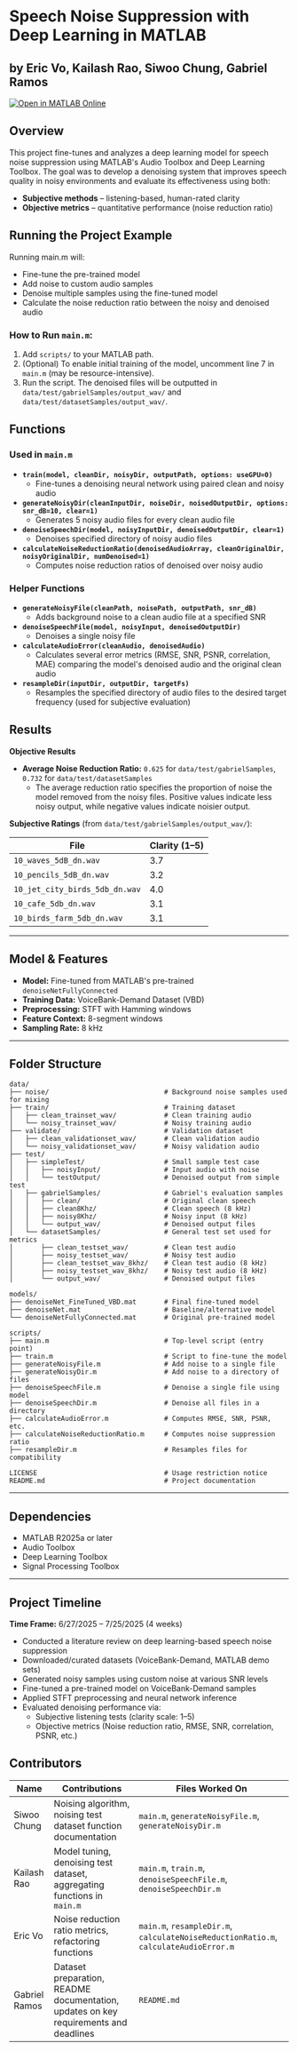 # Speech Noise Suppression with Deep Learning in MATLAB
## by Eric Vo, Kailash Rao, Siwoo Chung, Gabriel Ramos

[![Open in MATLAB Online](https://www.mathworks.com/images/responsive/global/open-in-matlab-online.svg)](https://matlab.mathworks.com/open/github/v1?repo=eric-vo/mathworks-noise-suppression&file=scripts/main.m)

## Overview

This project fine-tunes and analyzes a deep learning model for speech noise suppression using MATLAB's Audio Toolbox and Deep Learning Toolbox. The goal was to develop a denoising system that improves speech quality in noisy environments and evaluate its effectiveness using both:

- **Subjective methods** – listening-based, human-rated clarity  
- **Objective metrics** – quantitative performance (noise reduction ratio)

## Running the Project Example

Running main.m will:

- Fine-tune the pre-trained model
- Add noise to custom audio samples  
- Denoise multiple samples using the fine-tuned model  
- Calculate the noise reduction ratio between the noisy and denoised audio

### How to Run `main.m`:
1. Add `scripts/` to your MATLAB path.
2. (Optional) To enable initial training of the model, uncomment line 7 in `main.m` (may be resource-intensive).
3. Run the script. The denoised files will be outputted in `data/test/gabrielSamples/output_wav/` and `data/test/datasetSamples/output_wav/`.


## Functions

### Used in `main.m`
- **`train(model, cleanDir, noisyDir, outputPath, options: useGPU=0)`**
  - Fine-tunes a denoising neural network using paired clean and noisy audio
- **`generateNoisyDir(cleanInputDir, noiseDir, noisedOutputDir, options: snr_dB=10, clear=1)`**
  - Generates 5 noisy audio files for every clean audio file
- **`denoiseSpeechDir(model, noisyInputDir, denoisedOutputDir, clear=1)`**
    - Denoises specified directory of noisy audio files
- **`calculateNoiseReductionRatio(denoisedAudioArray, cleanOriginalDir, noisyOriginalDir, numDenoised=1)`**
  - Computes noise reduction ratios of denoised over noisy audio
 
### Helper Functions
- **`generateNoisyFile(cleanPath, noisePath, outputPath, snr_dB)`**
  - Adds background noise to a clean audio file at a specified SNR
- **`denoiseSpeechFile(model, noisyInput, denoisedOutputDir)`**
  - Denoises a single noisy file
- **`calculateAudioError(cleanAudio, denoisedAudio)`**
  - Calculates several error metrics (RMSE, SNR, PSNR, correlation, MAE) comparing the model's denoised audio and the original clean audio
- **`resampleDir(inputDir, outputDir, targetFs)`**
  - Resamples the specified directory of audio files to the desired target frequency (used for subjective evaluation)


## Results

**Objective Results**

- **Average Noise Reduction Ratio:** `0.625` for `data/test/gabrielSamples`, `0.732` for `data/test/datasetSamples`
  - The average reduction ratio specifies the proportion of noise the model removed from the noisy files. Positive values indicate less noisy output, while negative values indicate noisier output.

**Subjective Ratings** (from `data/test/gabrielSamples/output_wav/`):

| File                          | Clarity (1–5) |
|-------------------------------|---------------|
| `10_waves_5dB_dn.wav`         | 3.7           |
| `10_pencils_5dB_dn.wav`       | 3.2           |
| `10_jet_city_birds_5db_dn.wav`| 4.0           |
| `10_cafe_5db_dn.wav`          | 3.1           |
| `10_birds_farm_5db_dn.wav`    | 3.1           |

---

## Model & Features

- **Model:** Fine-tuned from MATLAB's pre-trained `denoiseNetFullyConnected`  
- **Training Data:** VoiceBank-Demand Dataset (VBD)  
- **Preprocessing:** STFT with Hamming windows  
- **Feature Context:** 8-segment windows  
- **Sampling Rate:** 8 kHz  

---

## Folder Structure

```
data/
├── noise/                             # Background noise samples used for mixing
├── train/                             # Training dataset
│   ├── clean_trainset_wav/            # Clean training audio
│   └── noisy_trainset_wav/            # Noisy training audio
├── validate/                          # Validation dataset
│   ├── clean_validationset_wav/       # Clean validation audio
│   └── noisy_validationset_wav/       # Noisy validation audio
├── test/
│   ├── simpleTest/                    # Small sample test case
│   │   ├── noisyInput/                # Input audio with noise
│   │   └── testOutput/                # Denoised output from simple test
│   ├── gabrielSamples/                # Gabriel's evaluation samples
│   │   ├── clean/                     # Original clean speech
│   │   ├── clean8Khz/                 # Clean speech (8 kHz)
│   │   ├── noisy8Khz/                 # Noisy input (8 kHz)
│   │   └── output_wav/                # Denoised output files
│   └── datasetSamples/                # General test set used for metrics
│       ├── clean_testset_wav/         # Clean test audio
│       ├── noisy_testset_wav/         # Noisy test audio
│       ├── clean_testset_wav_8khz/    # Clean test audio (8 kHz)
│       ├── noisy_testset_wav_8khz/    # Noisy test audio (8 kHz)
│       └── output_wav/                # Denoised output files

models/
├── denoiseNet_FineTuned_VBD.mat       # Final fine-tuned model
├── denoiseNet.mat                     # Baseline/alternative model
└── denoiseNetFullyConnected.mat       # Original pre-trained model

scripts/
├── main.m                             # Top-level script (entry point)
├── train.m                            # Script to fine-tune the model
├── generateNoisyFile.m                # Add noise to a single file
├── generateNoisyDir.m                 # Add noise to a directory of files
├── denoiseSpeechFile.m                # Denoise a single file using model
├── denoiseSpeechDir.m                 # Denoise all files in a directory
├── calculateAudioError.m              # Computes RMSE, SNR, PSNR, etc.
├── calculateNoiseReductionRatio.m     # Computes noise suppression ratio
├── resampleDir.m                      # Resamples files for compatibility

LICENSE                                # Usage restriction notice
README.md                              # Project documentation
```

---

## Dependencies

- MATLAB R2025a or later  
- Audio Toolbox  
- Deep Learning Toolbox  
- Signal Processing Toolbox  

---
## Project Timeline

**Time Frame:** 6/27/2025 – 7/25/2025 (4 weeks)

- Conducted a literature review on deep learning-based speech noise suppression  
- Downloaded/curated datasets (VoiceBank-Demand, MATLAB demo sets)  
- Generated noisy samples using custom noise at various SNR levels  
- Fine-tuned a pre-trained model on VoiceBank-Demand samples  
- Applied STFT preprocessing and neural network inference  
- Evaluated denoising performance via:  
  - Subjective listening tests (clarity scale: 1–5)  
  - Objective metrics (Noise reduction ratio, RMSE, SNR, correlation, PSNR, etc.)

## Contributors

| Name           | Contributions                                                                        | Files Worked On                                                                      |
|----------------|--------------------------------------------------------------------------------------|--------------------------------------------------------------------------------------|
| Siwoo Chung    | Noising algorithm, noising test dataset function documentation                       | `main.m`, `generateNoisyFile.m`, `generateNoisyDir.m`                                |
| Kailash Rao    | Model tuning, denoising test dataset, aggregating functions in `main.m`              | `main.m`, `train.m`, `denoiseSpeechFile.m`, `denoiseSpeechDir.m`                     |
| Eric Vo        | Noise reduction ratio metrics, refactoring functions                                 | `main.m`, `resampleDir.m`, `calculateNoiseReductionRatio.m`, `calculateAudioError.m` |
| Gabriel Ramos  | Dataset preparation, README documentation, updates on key requirements and deadlines | `README.md`                                                                          |
